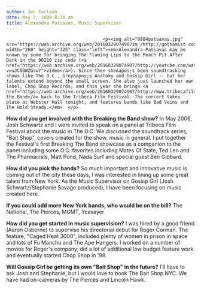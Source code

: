 ```yaml
---
author: Jen Carlson
date: May 2, 2008 8:30 am
title: Alexandra Patsavas, Music Supervisor
---
```


	
										<p><img alt="0804patsavas.jpg" src="https://web.archive.org/web/20160329074907im_/http://gothamist.com/attachments/arts_jen/0804patsavas.jpg" width="260" height="325" class="left"><em>Alexandra Patsavas may be known by some for bringing The Flaming Lips to the Peach Pit After Dark in the 90210 zip code (<a href="https://web.archive.org/web/20160329074907/http://youtube.com/watch?v=uJC6GWZGswY">video</a>). Since then she&apos;s been soundtracking shows like The O.C., Grey&apos;s Anatomy and Gossip Girl -- but her talents extend beyond the small screen. She also just launched her own label, Chop Shop Records; and this year she brings <a href="https://web.archive.org/web/20160329074907/http://www.tribecafilmfestival.org/filmguide/2008_breaking_the_band.html">Breaking the Band</a> back to the Tribeca Film Festival. The concert takes place at Webster Hall tonight, and features bands like Bad Veins and The Hold Steady.</em>  </p>

<p><strong>How did you get involved with the Breaking the Band show?</strong> In May 2006, Josh Schwartz and I were invited to speak on a panel at Tribeca Film Festival about the music in The O.C. We discussed the soundtrack series, &quot;Bait Shop&quot;, covers created for the show, music in general.  I put together the Festival&apos;s first Breaking The Band showcase as a companion to the panel including some O.C. favorites including Mates Of State, Ted Leo and The Pharmacists, Matt Pond, Nada Surf and special guest Ben Gibbard.  </p>

<p><strong>How did you pick the bands?</strong> So much important and innovative music is coming out of the city these days, I was interested in lining up some great talent from New York.   As the Music Supervisor on Gossip Girl (Josh Schwartz/Stephanie Savage produced), I have been focusing on music created here.</p>

<p><strong>If you could add more New York bands, who would be on the bill?</strong> The National, The Pierces, MGMT, Yeasayer</p>

<p><strong>How did you get started in music supervision?</strong> I was hired by a good friend (Aaron Osborne) to supervise his directorial debut for Roger Corman. The feature, &quot;Caged Heat 3000&quot;, included plenty of women in prison in space and lots of Fu Manchu and The Ape Hangers. I worked on a number of movies for Roger&apos;s company, did a lot of additional low budget feature work and eventually started Chop Shop in &apos;98. </p>

<p><strong>Will Gossip Girl be getting its own &quot;Bait Shop&quot; in the future?</strong> I&apos;ll have to ask Josh and Stephanie, but I would love to book The Bait Shop NYC. We have had on-cameras by The Pierces and Lincoln Hawk.</p>					
										
									
				